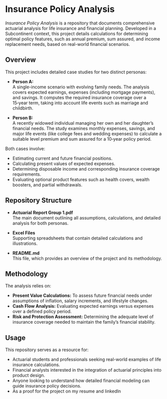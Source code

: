 # Insurance Policy Analysis

_Insurance Policy Analysis_ is a repository that documents comprehensive actuarial analysis for life insurance and financial planning. Developed in a Subcontinent context, this project details calculations for determining optimal policy features, such as annual premium, sum assured, and income replacement needs, based on real-world financial scenarios.

## Overview

This project includes detailed case studies for two distinct personas:

- **Person A:**  
  A single-income scenario with evolving family needs. The analysis covers expected earnings, expenses (including mortgage payments), and savings. It computes the required insurance coverage over a 15‑year term, taking into account life events such as marriage and childbirth.

- **Person B:**  
  A recently widowed individual managing her own and her daughter’s financial needs. The study examines monthly expenses, savings, and major life events (like college fees and wedding expenses) to calculate a suitable level premium and sum assured for a 10‑year policy period.

Both cases involve:
- Estimating current and future financial positions.
- Calculating present values of expected expenses.
- Determining disposable income and corresponding insurance coverage requirements.
- Evaluating optional product features such as health covers, wealth boosters, and partial withdrawals.

## Repository Structure

- **Actuarial Report Group 1.pdf**  
  The main document outlining all assumptions, calculations, and detailed analysis for both personas.

- **Excel Files**  
  Supporting spreadsheets that contain detailed calculations and illustrations.

- **README.md**  
  This file, which provides an overview of the project and its methodology.

## Methodology

The analysis relies on:
- **Present Value Calculations:** To assess future financial needs under assumptions of inflation, salary increments, and lifestyle changes.
- **Cash Flow Analysis:** Evaluating expected earnings versus expenses over a defined policy period.
- **Risk and Protection Assessment:** Determining the adequate level of insurance coverage needed to maintain the family’s financial stability.

## Usage

This repository serves as a resource for:
- Actuarial students and professionals seeking real-world examples of life insurance calculations.
- Financial analysts interested in the integration of actuarial principles into product design.
- Anyone looking to understand how detailed financial modeling can guide insurance policy decisions.
- As a proof for the project on my resume and linkedIn

